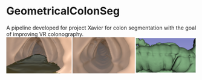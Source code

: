 # GeometricalColonSeg
A pipeline developed for project Xavier for colon segmentation with the goal of improving VR colonography.
![plot](./segmentedVsRepair2.png)
